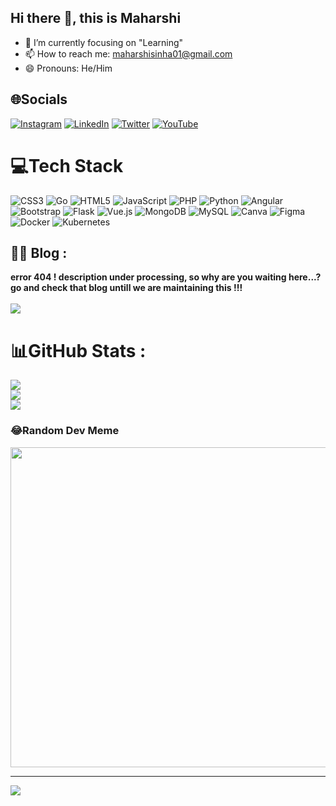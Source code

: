 ## Hi there 👋, this is Maharshi
- 🔭 I’m currently focusing on "Learning" 
- 📫 How to reach me: maharshisinha01@gmail.com
- 😄 Pronouns: He/Him 


## 🌐Socials 
[![Instagram](https://img.shields.io/badge/Instagram-%23E4405F.svg?logo=Instagram&logoColor=white)](https://instagram.com/maharshi.sinha) [![LinkedIn](https://img.shields.io/badge/LinkedIn-%230077B5.svg?logo=linkedin&logoColor=white)](https://www.linkedin.com/in/maharshi-sinha-78b1001b7/) [![Twitter](https://img.shields.io/badge/Twitter-%231DA1F2.svg?logo=Twitter&logoColor=white)](https://twitter.com/sinha_maharshi) [![YouTube](https://img.shields.io/badge/YouTube-%23FF0000.svg?logo=YouTube&logoColor=white)](https://www.youtube.com/channel/UCp30pU1u9od-MGgw0Q829yg) 

# 💻Tech Stack
![CSS3](https://img.shields.io/badge/css3-%231572B6.svg?style=plastic&logo=css3&logoColor=white) ![Go](https://img.shields.io/badge/go-%2300ADD8.svg?style=plastic&logo=go&logoColor=white) ![HTML5](https://img.shields.io/badge/html5-%23E34F26.svg?style=plastic&logo=html5&logoColor=white) ![JavaScript](https://img.shields.io/badge/javascript-%23323330.svg?style=plastic&logo=javascript&logoColor=%23F7DF1E) ![PHP](https://img.shields.io/badge/php-%23777BB4.svg?style=plastic&logo=php&logoColor=white) ![Python](https://img.shields.io/badge/python-3670A0?style=plastic&logo=python&logoColor=ffdd54) ![Angular](https://img.shields.io/badge/angular-%23DD0031.svg?style=plastic&logo=angular&logoColor=white) ![Bootstrap](https://img.shields.io/badge/bootstrap-%23563D7C.svg?style=plastic&logo=bootstrap&logoColor=white) ![Flask](https://img.shields.io/badge/flask-%23000.svg?style=plastic&logo=flask&logoColor=white) ![Vue.js](https://img.shields.io/badge/vuejs-%2335495e.svg?style=plastic&logo=vuedotjs&logoColor=%234FC08D) ![MongoDB](https://img.shields.io/badge/MongoDB-%234ea94b.svg?style=plastic&logo=mongodb&logoColor=white) ![MySQL](https://img.shields.io/badge/mysql-%2300f.svg?style=plastic&logo=mysql&logoColor=white) ![Canva](https://img.shields.io/badge/Canva-%2300C4CC.svg?style=plastic&logo=Canva&logoColor=white) 	![Figma](https://img.shields.io/badge/figma-%23F24E1E.svg?style=plastic&logo=figma&logoColor=white) ![Docker](https://img.shields.io/badge/docker-%230db7ed.svg?style=plastic&logo=docker&logoColor=white) ![Kubernetes](https://img.shields.io/badge/kubernetes-%23326ce5.svg?style=plastic&logo=kubernetes&logoColor=white)
## ✍🏼 Blog :

**error 404 ! description under processing, so why are you waiting here...? go and check that blog untill we are maintaining this !!!** <br>
<br>
[<img src="https://img.shields.io/badge/Hashnode-2962FF?style=for-the-badge&logo=hashnode&logoColor=white">](https://maharshisinha.hashnode.dev/)
# 📊GitHub Stats :
![](https://github-readme-stats.vercel.app/api?username=maharshi-sinha&theme=radical&hide_border=false&include_all_commits=false&count_private=false)<br/>
![](https://github-readme-streak-stats.herokuapp.com/?user=maharshi-sinha&theme=radical&hide_border=false)<br/>
![](https://github-readme-stats.vercel.app/api/top-langs/?username=maharshi-sinha&theme=radical&hide_border=false&include_all_commits=false&count_private=false&layout=compact)

### 😂Random Dev Meme
<img src="https://random-memer.herokuapp.com/" width="512px"/>

---
[![](https://visitcount.itsvg.in/api?id=maharshi-sinha&icon=8&color=0)](https://visitcount.itsvg.in)
